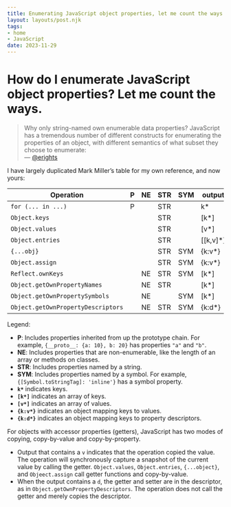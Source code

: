 ```yaml
---
title: Enumerating JavaScript object properties, let me count the ways
layout: layouts/post.njk
tags:
- home
- JavaScript
date: 2023-11-29
---
```


# How do I enumerate JavaScript object properties? Let me count the ways.

> Why only string-named own enumerable data properties? JavaScript has a tremendous number of different constructs for enumerating the properties of an object, with different semantics of what subset they choose to enumerate:
> <br>— [@erights](https://github.com/endojs/endo/blob/e1c63bf140be27a9c65538be207103b70cb06100/packages/pass-style/doc/copyRecord-guarantees.md#how-do-i-enumerate-thee-let-me-list-the-ways)

I have largely duplicated Mark Miller’s table for my own reference, and now yours:

| Operation                          | P | NE | STR | SYM | output    |
| ---------------------------------- | - | -- | --- | --- | --------- |
| `for (... in ...)`                 | P |    | STR |     | k*        |
| `Object.keys`                      |   |    | STR |     | [k*]      |
| `Object.values`                    |   |    | STR |     | [v*]      |
| `Object.entries`                   |   |    | STR |     | [[k,v]*]  |
| `{...obj}`                         |   |    | STR | SYM | {k:v*}    |
| `Object.assign`                    |   |    | STR | SYM | {k:v*}    |
| `Reflect.ownKeys`                  |   | NE | STR | SYM | [k*]      |
| `Object.getOwnPropertyNames`       |   | NE | STR |     | [k*]      |
| `Object.getOwnPropertySymbols`     |   | NE |     | SYM | [k*]      |
| `Object.getOwnPropertyDescriptors` |   | NE | STR | SYM | {k:d*}    |

Legend:

* **P**: Includes properties inherited from up the prototype chain. For
  example, `{__proto__: {a: 10}, b: 20}` has properties `"a"` and `"b"`.
* **NE**: Includes properties that are non-enumerable, like the length of an
  array or methods on classes.
* **STR**: Includes properties named by a string.
* **SYM**: Includes properties named by a symbol. For example,
  `{[Symbol.toStringTag]: 'inline'}` has a symbol property.
* **`k*`** indicates keys.
* **`[k*]`** indicates an array of keys.
* **`[v*]`** indicates an array of values.
* **`{k:v*}`** indicates an object mapping keys to values.
* **`{k:d*}`** indicates an object mapping keys to property descriptors.

For objects with accessor properties (getters), JavaScript has two modes of
copying, copy-by-value and copy-by-property.

* Output that contains a `v` indicates that the operation copied the value.
  The operation will synchronously capture a snapshot of the current
  value by calling the getter.
  `Object.values`, `Object.entries`, `{...object}`, and `Objeect.assign`
  call getter functions and copy-by-value.
* When the output contains a `d`, the getter and setter are in the descriptor,
  as in `Object.getOwnPropertyDescriptors`.
  The operation does not call the getter and merely copies the descriptor.
